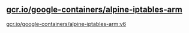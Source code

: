 
[gcr.io/google-containers/alpine-iptables-arm](https://hub.docker.com/r/anjia0532/google-containers.alpine-iptables-arm/tags/)
-----


[gcr.io/google-containers/alpine-iptables-arm:v6](https://hub.docker.com/r/anjia0532/google-containers.alpine-iptables-arm/tags/)


